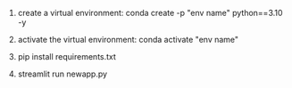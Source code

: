 1. create a virtual environment:    conda create -p "env name" python==3.10 -y

   
2. activate the virtual environment:   conda activate "env name"

3. pip install requirements.txt

4. streamlit run newapp.py

